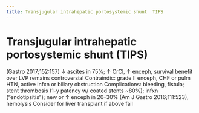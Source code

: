 ```yaml
---
title: Transjugular intrahepatic portosystemic shunt  TIPS 
---
```

# Transjugular intrahepatic portosystemic shunt (TIPS)


(Gastro 2017;152:157)
↓ ascites in 75%; ↑ CrCl, ↑ enceph, survival benefit over LVP remains controversial
Contraindic: grade II enceph, CHF or pulm HTN, active infxn or biliary obstruction
Complications: bleeding, fistula; stent thrombosis (1-y patency w/ coated stents ~80%); infxn (“endotipsitis”); new or ↑ enceph in 20–30% (Am J Gastro 2016;111:523), hemolysis
Consider for liver transplant if above fail
